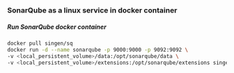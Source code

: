 ### SonarQube as a linux service in docker container  

##### Run SonarQube docker container  
```bash
docker pull singen/sq
docker run -d --name sonarqube -p 9000:9000 -p 9092:9092 \
-v <local_persistent_volume>/data:/opt/sonarqube/data \
-v <local_persistent_volume>/extensions:/opt/sonarqube/extensions singen/sq
```

